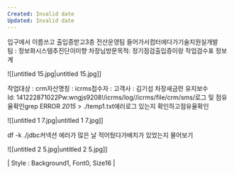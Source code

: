 ```yaml
---
Created: Invalid date
Updated: Invalid date
---
```

입구에서 이름쓰고 출입증받고3층 전산운영팀 들어가서컴터에다가기술지원실개발팀 : 정보화시스템추진단이미향 차장님방문목적: 정기점검출입증이랑 작업검수표 정보계

![[untitled 15.jpg|untitled 15.jpg]]

작업대상 : crm자산명칭 : icrms접수자 : 고객사 : 김기섭 차장새금련 유지보수Id: 141222871022Pw:wngjs9208!/icrms/log//icrms/file/crm/sms/로그 및 점유율확인grep ERROR *2015* > ./temp1.txt에러로그 있는지 확인하고점유율확인

![[untitled 1 7.jpg|untitled 1 7.jpg]]

df -k ./jdbc커넥션 에러가 많은 날 적어뒀다가배치가 있었는지 물어보기

![[untitled 2 5.jpg|untitled 2 5.jpg]]

| Style : Background1, Font0, Size16 |